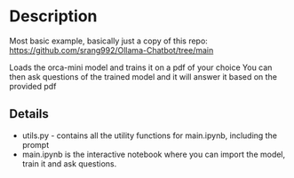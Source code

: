 # Description

Most basic example, basically just a copy of this repo: https://github.com/srang992/Ollama-Chatbot/tree/main

Loads the orca-mini model and trains it on a pdf of your choice
You can then ask questions of the trained model and it will answer it based on the provided pdf

## Details

- utils.py - contains all the utility functions for main.ipynb, including the prompt
- main.ipynb is the interactive notebook where you can import the model, train it and ask questions. 
